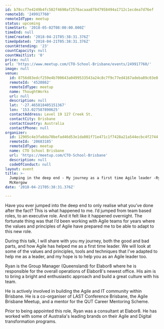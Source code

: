 ```yaml
---
id: b78ccf7e4249b4fc502f4690af2576acaaa87847958494a1712c1ecdea7d76ef
remoteId: '249917760'
remoteIdType: meetup
status: upcoming
timeStart: '2018-05-02T08:00:00.000Z'
timeEnd: null
timeCreated: '2018-04-21T05:38:31.376Z'
timeUpdated: '2018-04-21T05:38:31.376Z'
countAttending: '23'
countCapacity: null
countWaitlist: '0'
price: null
url: 'https://www.meetup.com/CTO-School-Brisbane/events/249917760/'
image: null
venue:
  id: 8756d83edcf259e4b700643a0499533543a24c8c7f9c77ed4167adeba89c03e0
  remoteId: '4520862'
  remoteIdType: meetup
  name: ThoughtWorks
  url: null
  description: null
  lat: '-27.465818405151367'
  lon: '153.027587890625'
  contactAddress: Level 19 127 Creek St.
  contactCity: Brisbane
  contactCountry: Australia
  contactPhone: null
organizer:
  id: 12905c4e3fa8da70befad46d53e1da001f71e471c1f7428a21a544ecbc4f2744
  remoteId: '20683185'
  remoteIdType: meetup
  name: CTO School Brisbane
  url: 'https://meetup.com/CTO-School-Brisbane'
  description: null
  codeOfConduct: null
layout: event
title: >-
  Jumping in the deep end - My journey as a first time Agile leader -Ryan
  McKergow
date: '2018-04-21T05:38:31.376Z'

---
```

<p>Have you ever jumped into the deep end to only realise what you’ve done after the fact? This is what happened to me. I’d jumped from team based roles, to an executive role. And it felt like it happened overnight. The fortunate thing was that I’d been working with Agile teams for years where the values and principles of Agile have prepared me to be able to adapt to this new role.</p> <p>During this talk, I will share with you my journey, both the good and bad parts, and how Agile has helped me as a first time leader. We will look at some of the values and principles, tools and techniques that I’ve adapted to help me as a leader, and my hope is to help you as an Agile leader too.</p> <p>Ryan is the Group Manager (Queensland) for Elabor8 where he is responsible for the overall operations of Elabor8's newest office. His aim is to bring a bright and enthusiastic approach and build a great culture with his team.</p> <p>He is actively involved in building the Agile and IT community within Brisbane. He is a co-organiser of LAST Conference Brisbane, the Agile Brisbane Meetup, and a mentor for the QUT Career Mentoring Scheme.</p> <p>Prior to being appointed this role, Ryan was a consultant at Elabor8. He has worked with some of Australia's leading brands on their Agile and Digital transformation programs.</p>
